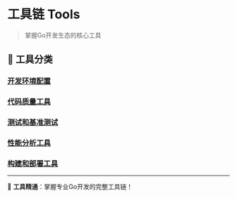 # 工具链 Tools

> 掌握Go开发生态的核心工具

<!-- TODO: 这里将系统介绍Go开发中的各种工具，从开发环境搭建到性能分析的完整工具链 -->

## 🔧 工具分类

### [开发环境配置](/practice/tools/development-setup)
<!-- TODO: IDE配置、插件推荐、开发环境最佳实践 -->

### [代码质量工具](/practice/tools/code-quality)
<!-- TODO: gofmt、golint、vet、staticcheck等代码格式化和静态分析工具 -->

### [测试和基准测试](/practice/tools/testing)
<!-- TODO: go test、testify、GoMock、基准测试、覆盖率分析等测试工具 -->

### [性能分析工具](/practice/tools/profiling)
<!-- TODO: pprof、trace、benchstat等性能分析和调优工具 -->

### [构建和部署工具](/practice/tools/build-deploy)
<!-- TODO: go build、Makefile、Docker、CI/CD等构建部署工具链 -->

---

🔧 **工具精通**：掌握专业Go开发的完整工具链！ 